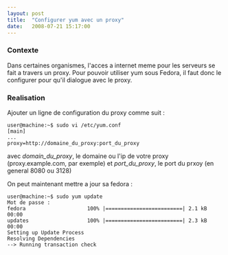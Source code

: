```yaml
---
layout: post
title:  "Configurer yum avec un proxy"
date:   2008-07-21 15:17:00
---
```

### Contexte

Dans certaines organismes, l'acces a internet meme pour les serveurs se
fait a travers un proxy. Pour pouvoir utiliser yum sous Fedora, il faut
donc le configurer pour qu'il dialogue avec le proxy.

### Realisation

Ajouter un ligne de configuration du proxy comme suit :

    user@machine:~$ sudo vi /etc/yum.conf
    [main]
    ...
    proxy=http://domaine_du_proxy:port_du_proxy

avec *domain\_du\_proxy*, le domaine ou l'ip de votre proxy
(proxy.example.com, par exemple) et *port\_du\_proxy*, le port du prxoy
(en general 8080 ou 3128)

On peut maintenant mettre a jour sa fedora :

    user@machine:~$ sudo yum update
    Mot de passe : 
    fedora                    100% |=========================| 2.1 kB    00:00     
    updates                   100% |=========================| 2.3 kB    00:00     
    Setting up Update Process
    Resolving Dependencies
    --> Running transaction check
